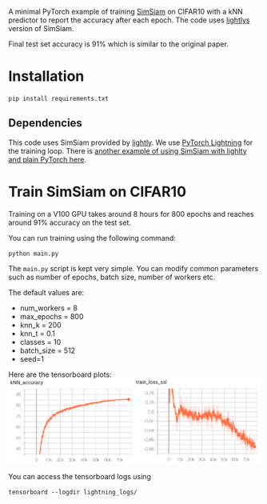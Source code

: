 A minimal PyTorch example of training [SimSiam](https://arxiv.org/abs/2011.10566)
on CIFAR10 with a kNN predictor to report the accuracy after each epoch. 
The code uses [lightlys](https://github.com/lightly-ai/lightly) version of SimSiam.

Final test set accuracy is 91% which is similar to the original paper.

# Installation

```
pip install requirements.txt
```

## Dependencies

This code uses SimSiam provided by [lightly](https://github.com/lightly-ai/lightly). We use [PyTorch Lightning](https://github.com/PyTorchLightning/pytorch-lightning) for the 
training loop. There is [another example of using SimSiam with lighlty and plain
PyTorch here](https://docs.lightly.ai/tutorials/package/tutorial_simsiam_esa.html).

# Train SimSiam on CIFAR10

Training on a V100 GPU takes around 8 hours for 800 epochs and reaches around
91% accuracy on the test set.

You can run training using the following command:

```
python main.py
```

The `main.py` script is kept very simple. You can modify common parameters such
as number of epochs, batch size, number of workers etc.

The default values are:

- num_workers = 8
- max_epochs = 800
- knn_k = 200
- knn_t = 0.1
- classes = 10
- batch_size = 512
- seed=1

Here are the tensorboard plots:
![Plot showing accuracy and loss of SimSiam on cifar10](images/simsiam-cifar10-acc-loss.png)

You can access the tensorboard logs using
```
tensorboard --logdir lightning_logs/
```